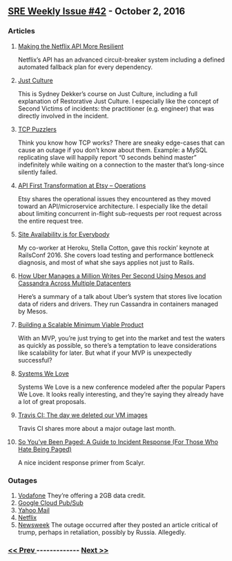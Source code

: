 ## [SRE Weekly Issue #42](https://sreweekly.com/sre-weekly-issue-42/) - October 2, 2016
### Articles

1. [Making the Netflix API More Resilient](http://techblog.netflix.com/2011/12/making-netflix-api-more-resilient.html)

    Netflix’s API has an advanced circuit-breaker system including a defined automated fallback plan for every dependency.
1. [Just Culture](http://sidneydekker.com/just-culture/)

    This is Sydney Dekker’s course on Just Culture, including a full explanation of Restorative Just Culture. I especially like the concept of Second Victims of incidents: the practitioner (e.g. engineer) that was directly involved in the incident.
1. [TCP Puzzlers](https://www.joyent.com/blog/tcp-puzzlers)

    Think you know how TCP works? There are sneaky edge-cases that can cause an outage if you don’t know about them. Example: a MySQL replicating slave will happily report “0 seconds behind master” indefinitely while waiting on a connection to the master that’s long-since silently failed.
1. [API First Transformation at Etsy – Operations](https://codeascraft.com/2016/09/26/api-first-transformation-at-etsy-operations/)

    Etsy shares the operational issues they encountered as they moved toward an API/microservice architecture. I especially like the detail about limiting concurrent in-flight sub-requests per root request across the entire request tree.
1. [Site Availability is for Everybody](http://confreaks.tv/videos/railsconf2016-site-availability-is-for-everybody)

    My co-worker at Heroku, Stella Cotton, gave this rockin’ keynote at RailsConf 2016. She covers load testing and performance bottleneck diagnosis, and most of what she says applies not just to Rails.
1. [How Uber Manages a Million Writes Per Second Using Mesos and Cassandra Across Multiple Datacenters](http://feedproxy.google.com/~r/HighScalability/~3/WmFXI6yf9TY/how-uber-manages-a-million-writes-per-second-using-mesos-and.html)

    Here’s a summary of a talk about Uber’s system that stores live location data of riders and drivers. They run Cassandra in containers managed by Mesos.
1. [Building a Scalable Minimum Viable Product](https://www.infoq.com/news/2016/09/scalable-MVP)

    With an MVP, you’re just trying to get into the market and test the waters as quickly as possible, so there’s a temptation to leave considerations like scalability for later. But what if your MVP is unexpectedly successful?
1. [Systems We Love](http://dtrace.org/blogs/bmc/2016/09/30/submitting-to-systems-we-love/)

    Systems We Love is a new conference modeled after the popular Papers We Love. It looks really interesting, and they’re saying they already have a lot of great proposals.
1. [Travis CI: The day we deleted our VM images](http://blog.travis-ci.com/2016-09-30-the-day-we-deleted-our-vm-images/)

    Travis CI shares more about a major outage last month.
1. [So You’ve Been Paged: A Guide to Incident Response (For Those Who Hate Being Paged)](http://blog.scalyr.com/2016/09/so-youve-been-paged/)

    A nice incident response primer from Scalyr.
### Outages

1. [Vodafone](http://www.ibtimes.com.au/vodafone-offers-extra-2gb-data-customers-after-vodafail-network-outage-1529812)
    They’re offering a 2GB data credit.
1. [Google Cloud Pub/Sub](http://status.cloud.google.com/incident/cloud-pubsub/16002#5717271485874176)
1. [Yahoo Mail](http://www.ibtimes.co.uk/yahoo-mail-goes-down-parts-europe-sending-twitter-into-frenzy-1583657)
1. [Netflix](http://www.upi.com/Entertainment_News/2016/10/01/Netflix-outage-leaves-couch-sitters-stranded-on-Saturday/2211475359902/)
1. [Newsweek](http://www.theregister.co.uk/2016/09/30/criticizing_donald_trump_will_get_you_ddosed_off_the_internet/)
    The outage occurred after they posted an article critical of trump, perhaps in retaliation, possibly by Russia. Allegedly.

### [ << Prev ](sreweekly-41.md) ------------- [ Next >> ](sreweekly-43.md)